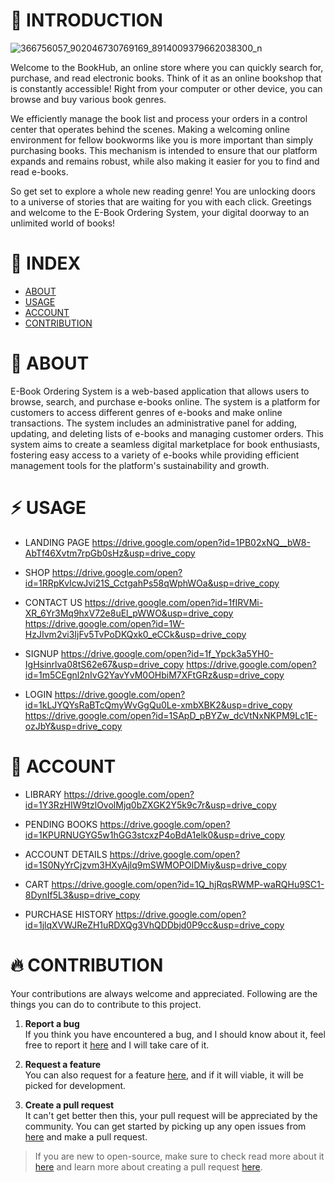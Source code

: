 # :ledger: **INTRODUCTION**
![366756057_902046730769169_8914009379662038300_n](https://github.com/jonnelmlique/BookHub-Group5/assets/145885184/2c445166-29cb-4472-8f93-06b019eee503)

 Welcome to the BookHub, an online store where you can quickly search for, purchase, and read electronic books. Think of it as an online bookshop that is constantly accessible! Right from your computer or other device, you can browse and buy various book genres.

We efficiently manage the book list and process your orders in a control center that operates behind the scenes. Making a welcoming online environment for fellow bookworms like you is more important than simply purchasing books. This mechanism is intended to ensure that our platform expands and remains robust, while also making it easier for you to find and read e-books.

So get set to explore a whole new reading genre! You are unlocking doors to a universe of stories that are waiting for you with each click. Greetings and welcome to the E-Book Ordering System, your digital doorway to an unlimited world of books!

# 📁 **INDEX**
- [ABOUT](#beginner-about)
- [USAGE](#zap-usage)
- [ACCOUNT](#open_book-account)
- [CONTRIBUTION](#fire-contribution)

# :beginner: **ABOUT**

E-Book Ordering System is a web-based application that allows users to browse, search, and purchase e-books online. The system is a platform for customers to access different genres of e-books and make online transactions. The system includes an administrative panel for adding, updating, and deleting lists of e-books and managing customer orders. This system aims to create a seamless digital marketplace for book enthusiasts, fostering easy access to a variety of e-books while providing efficient management tools for the platform's sustainability and growth.

# :zap: **USAGE**

- LANDING PAGE
  https://drive.google.com/open?id=1PB02xNQ__bW8-AbTf46Xvtm7rpGb0sHz&usp=drive_copy
  
- SHOP
  https://drive.google.com/open?id=1RRpKvIcwJvi21S_CctgahPs58qWphWOa&usp=drive_copy

- CONTACT US
  https://drive.google.com/open?id=1fIRVMi-XR_6Yr3Mq9hxV72e8uEl_pWWO&usp=drive_copy
  https://drive.google.com/open?id=1W-HzJIvm2vi3IjFv5TvPoDKQxk0_eCCk&usp=drive_copy

- SIGNUP
  https://drive.google.com/open?id=1f_Ypck3a5YH0-IgHsinrlva08tS62e67&usp=drive_copy
  https://drive.google.com/open?id=1m5CEgnl2nIvG2YavYvM0OHbiM7XFtGRz&usp=drive_copy

- LOGIN
  https://drive.google.com/open?id=1kLJYQYsRaBTcQmyWvGgQu0Le-xmbXBK2&usp=drive_copy
  https://drive.google.com/open?id=1SApD_pBYZw_dcVtNxNKPM9Lc1E-ozJbY&usp=drive_copy

# :open_book: **ACCOUNT**

- LIBRARY
  https://drive.google.com/open?id=1Y3RzHIW9tzlOvolMjq0bZXGK2Y5k9c7r&usp=drive_copy

- PENDING BOOKS
  https://drive.google.com/open?id=1KPURNUGYG5w1hGG3stcxzP4oBdA1elk0&usp=drive_copy

- ACCOUNT DETAILS
  https://drive.google.com/open?id=1S0NyYrCjzvm3HXyAjlq9mSWMOPOIDMiy&usp=drive_copy

- CART
  https://drive.google.com/open?id=1Q_hjRqsRWMP-waRQHu9SC1-8DynIf5L3&usp=drive_copy

- PURCHASE HISTORY
  https://drive.google.com/open?id=1jlqXVWJReZH1uRDXQg3VhQDDbjd0P9cc&usp=drive_copy

#  :fire: **CONTRIBUTION**
 Your contributions are always welcome and appreciated. Following are the things you can do to contribute to this project.

 1. **Report a bug** <br>
 If you think you have encountered a bug, and I should know about it, feel free to report it [here]() and I will take care of it.

 2. **Request a feature** <br>
 You can also request for a feature [here](), and if it will viable, it will be picked for development.  

 3. **Create a pull request** <br>
 It can't get better then this, your pull request will be appreciated by the community. You can get started by picking up any open issues from [here]() and make a pull request.

> If you are new to open-source, make sure to check read more about it [here](https://www.digitalocean.com/community/tutorial_series/an-introduction-to-open-source) and learn more about creating a pull request [here](https://www.digitalocean.com/community/tutorials/how-to-create-a-pull-request-on-github).
